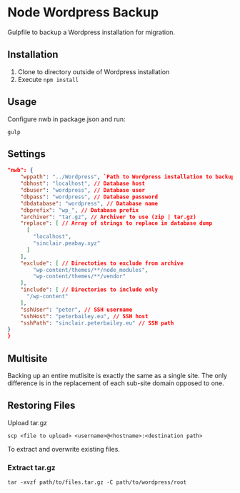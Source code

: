 # Node Wordpress Backup
Gulpfile to backup a Wordpress installation for migration.

## Installation
1. Clone to directory outside of Wordpress installation
2. Execute `npm install`

## Usage
Configure nwb in package.json and run:
```ssh
gulp
```

## Settings
```json
"nwb": {
    "wppath": "../Wordpress", `Path to Wordpress installation to backup`
    "dbhost": "localhost", // Database host
    "dbuser": "wordpress", // Database user
    "dbpass": "wordpress", // Database password
    "dbdatabase": "wordpress", // Database name
    "dbprefix": "wp_", // Database prefix
    "archiver": "tar.gz", // Archiver to use (zip | tar.gz)
    "replace": [ // Array of strings to replace in database dump
      [
        "localhost",
        "sinclair.peabay.xyz"
      ]
    ],
    "exclude": [ // Directoties to exclude from archive
        "wp-content/themes/**/node_modules",
        "wp-content/themes/**/vendor"
    ],
    "include": [ // Directories to include only
      "/wp-content"
    ],
    "sshUser": "peter", // SSH username
    "sshHost": "peterbailey.eu", // SSH host
    "sshPath": "sinclair.peterbailey.eu" // SSH path
}
}
```

## Multisite
Backing up an entire mutlisite is exactly the same as a single site. The only difference is in the replacement of each sub-site domain opposed to one.

## Restoring Files
Upload tar.gz
```ssh
scp <file to upload> <username>@<hostname>:<destination path>
```
To extract and overwrite existing files.
### Extract tar.gz
```ssh
tar -xvzf path/to/files.tar.gz -C path/to/wordpress/root
```